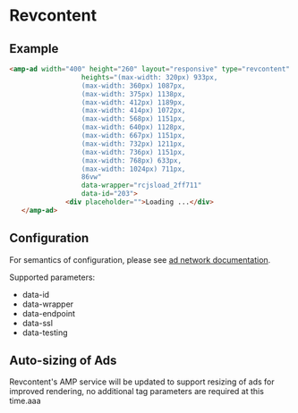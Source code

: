 <!---
Copyright 2015 The AMP HTML Authors. All Rights Reserved.

Licensed under the Apache License, Version 2.0 (the "License");
you may not use this file except in compliance with the License.
You may obtain a copy of the License at

      http://www.apache.org/licenses/LICENSE-2.0

Unless required by applicable law or agreed to in writing, software
distributed under the License is distributed on an "AS-IS" BASIS,
WITHOUT WARRANTIES OR CONDITIONS OF ANY KIND, either express or implied.
See the License for the specific language governing permissions and
limitations under the License.
-->

# Revcontent

## Example

```html
<amp-ad width="400" height="260" layout="responsive" type="revcontent"
                  heights="(max-width: 320px) 933px,
                  (max-width: 360px) 1087px,
                  (max-width: 375px) 1138px,
                  (max-width: 412px) 1189px,
                  (max-width: 414px) 1072px,
                  (max-width: 568px) 1151px,
                  (max-width: 640px) 1128px,
                  (max-width: 667px) 1151px,
                  (max-width: 732px) 1211px,
                  (max-width: 736px) 1151px,
                  (max-width: 768px) 633px,
                  (max-width: 1024px) 711px,
                  86vw"
                  data-wrapper="rcjsload_2ff711"
                  data-id="203">
              <div placeholder="">Loading ...</div>
   </amp-ad>
```

## Configuration

For semantics of configuration, please see [ad network documentation](http://faq.revcontent.com/support/solutions/5000137293).

Supported parameters:

- data-id
- data-wrapper
- data-endpoint
- data-ssl
- data-testing

## Auto-sizing of Ads

Revcontent's AMP service will be updated to support resizing of ads for improved rendering, no additional tag parameters are required at this time.aaa